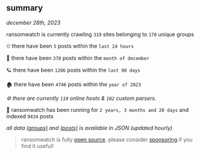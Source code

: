 
## summary
_december 28th, 2023_

ransomwatch is currently crawling `319` sites belonging to `170` unique groups

⏲ there have been `5` posts within the `last 24 hours`

🦈 there have been `378` posts within the `month of december`

🪐 there have been `1206` posts within the `last 90 days`

🏚 there have been `4746` posts within the `year of 2023`

_⚙️ there are currently `110` online hosts & `102` custom parsers._

🦕 ransomwatch has been running for `2 years, 3 months and 20 days` and indexed `9434` posts

_all data  [(groups)](http://ransomwhat.telemetry.ltd/groups) and [(posts)](http://ransomwhat.telemetry.ltd/posts) is available in JSON (updated hourly)_

> ransomwatch is fully [open source](https://github.com/joshhighet/ransomwatch#ransomwatch--). please consider [sponsoring](https://github.com/sponsors/joshhighet) if you find it useful!
